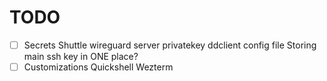 # TODO
-[ ] Secrets
  Shuttle
    wireguard server privatekey
    ddclient config file
  Storing main ssh key in ONE place?
-[ ] Customizations
  Quickshell
  Wezterm